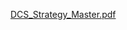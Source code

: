 [DCS_Strategy_Master.pdf](https://github.com/user-attachments/files/16460673/DCS_Strategy_Master.pdf)
